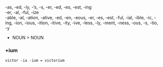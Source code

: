 -as, -ed, -ly, -‘s, -s, -er, -ed, -es, -est, -ing  
-er, -al, -ful, -ize  
-able, -al, -ation, -ative, -ed, -en, -eous, -er, -es, -est, -ful, -ial, -ible, -ic, -ing, -ion, -ious, -ition, -itive, -ity, -ive, -less, -ly, -ment, -ness, -ous, -s, -tio, -y  
  
  
* NOUN > NOUN  
### +ium  
    victor -ia -ium = victorium  
  
